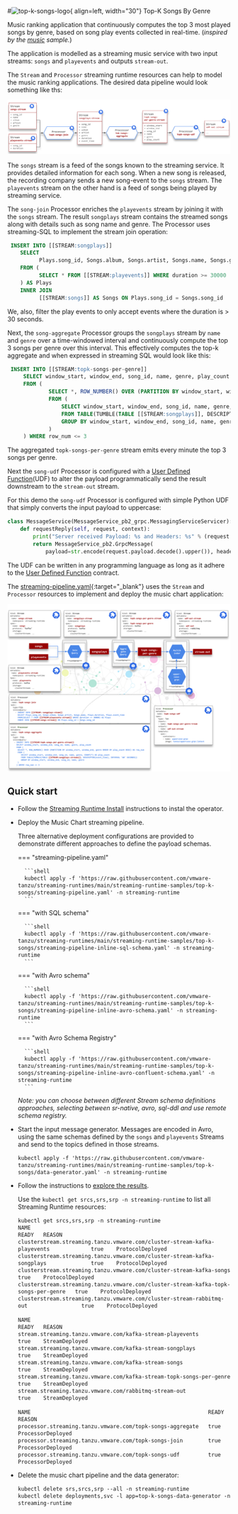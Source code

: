 #![top-k-songs-logo](./top-k-songs-logo.png){ align=left, width="30"} Top-K Songs By Genre

Music ranking application that continuously computes the top 3 most played songs by genre, based on song play events collected in real-time. 
(_inspired by the [music](https://github.com/confluentinc/examples/tree/6.0.4-post/music) sample._)

The application is modelled as a streaming music service with two input streams: `songs` and `playevents` and outputs `stream-out`.

The `Stream` and `Processor` streaming runtime resources can help to model the music ranking applications.
The desired data pipeline would look something like ths:

![top-k-songs-pipeline](top-k-songs-pipeline.svg)

The `songs` stream is a feed of the songs known to the streaming service. It provides detailed information for each song.
When a new song is released, the recording company sends a new song-event to the `songs` stream.
The `playevents` stream on the other hand is a feed of songs being played by streaming service.

The `song-join` Processor enriches the `playevents` stream by joining it with the `songs` stream. 
The result `songplays` stream contains the streamed songs along with details such as song name and genre.
The Processor uses streaming-SQL to implement the stream join operation:

```sql
 INSERT INTO [[STREAM:songplays]] 
    SELECT 
          Plays.song_id, Songs.album, Songs.artist, Songs.name, Songs.genre, Plays.duration, Plays.event_time   
    FROM (
          SELECT * FROM [[STREAM:playevents]] WHERE duration >= 30000
    ) AS Plays 
    INNER JOIN 
          [[STREAM:songs]] AS Songs ON Plays.song_id = Songs.song_id
```

We, also, filter the play events to only accept events where the duration is > 30 seconds.

Next, the `song-aggregate` Processor groups the `songplays` stream by `name` and `genre` over a time-windowed interval and continuously compute the top 3
songs per genre over this interval.
This effectively computes the top-k aggregate and when expressed in streaming SQL would look like this:

```sql
 INSERT INTO [[STREAM:topk-songs-per-genre]] 
     SELECT window_start, window_end, song_id, name, genre, play_count 
     FROM ( 
             SELECT *, ROW_NUMBER() OVER (PARTITION BY window_start, window_end, genre ORDER BY play_count DESC) AS row_num 
             FROM ( 
                 SELECT window_start, window_end, song_id, name, genre, COUNT(*) AS play_count 
                 FROM TABLE(TUMBLE(TABLE [[STREAM:songplays]], DESCRIPTOR(event_time), INTERVAL '60' SECONDS)) 
                 GROUP BY window_start, window_end, song_id, name, genre 
             ) 
     ) WHERE row_num <= 3
```

The aggregated `topk-songs-per-genre` stream emits every minute the top 3 songs per genre.

Next the `song-udf` Processor is configured with a [User Defined Function](../../../architecture/udf/architecture)(UDF) to alter the payload programmatically send the result downstream to the `stream-out` stream.

For this demo the `song-udf` Processor is configured with simple Python UDF that simply converts the input payload to uppercase:

```python
class MessageService(MessageService_pb2_grpc.MessagingServiceServicer):
    def requestReply(self, request, context):
        print("Server received Payload: %s and Headers: %s" % (request.payload.decode(), request.headers))
        return MessageService_pb2.GrpcMessage(
            payload=str.encode(request.payload.decode().upper()), headers=request.headers)
```

The UDF can be written in any programming language as long as it adhere to the [User Defined Function](../../../architecture/udf/architecture) contract.

The [streaming-pipeline.yaml](https://github.com/vmware-tanzu/streaming-runtimes/blob/main/streaming-runtime-samples/top-k-songs/streaming-pipeline.yaml){:target="_blank"} uses the `Stream` and `Processor` resources to implement and deploy the music chart application:

![pipeline](topk-deployed.svg)

## Quick start

* Follow the [Streaming Runtime Install](../../install.md) instructions to instal the operator.

* Deploy the Music Chart streaming pipeline.

    Three alternative deployment configurations are provided to demonstrate different approaches to define the payload schemas.

    === "streaming-pipeline.yaml"

        ```shell
        kubectl apply -f 'https://raw.githubusercontent.com/vmware-tanzu/streaming-runtimes/main/streaming-runtime-samples/top-k-songs/streaming-pipeline.yaml' -n streaming-runtime
        ```

    === "with SQL schema"  
 
        ```shell
        kubectl apply -f 'https://raw.githubusercontent.com/vmware-tanzu/streaming-runtimes/main/streaming-runtime-samples/top-k-songs/streaming-pipeline-inline-sql-schema.yaml' -n streaming-runtime
        ``` 

    === "with Avro schema"

        ```shell
        kubectl apply -f 'https://raw.githubusercontent.com/vmware-tanzu/streaming-runtimes/main/streaming-runtime-samples/top-k-songs/streaming-pipeline-inline-avro-schema.yaml' -n streaming-runtime
        ```

    === "with Avro Schema Registry"

        ```shell
        kubectl apply -f 'https://raw.githubusercontent.com/vmware-tanzu/streaming-runtimes/main/streaming-runtime-samples/top-k-songs/streaming-pipeline-inline-avro-confluent-schema.yaml' -n streaming-runtime
        ```
    _Note: you can choose between different Stream schema definitions approaches, selecting between sr-native, avro, sql-ddl and use remote schema registry._

* Start the input message generator. Messages are encoded in Avro, using the same schemas defined
  by the `songs` and `playevents` Streams and send to the topics defined in those streams.

    ```shell
    kubectl apply -f 'https://raw.githubusercontent.com/vmware-tanzu/streaming-runtimes/main/streaming-runtime-samples/top-k-songs/data-generator.yaml' -n streaming-runtime
    ```

* Follow the instructions to [explore the results](../../instructions/#explore-the-results).
 
    Use the `kubectl get srcs,srs,srp -n streaming-runtime` to list all Streaming Runtime resources:
   ```shell
   kubectl get srcs,srs,srp -n streaming-runtime
   NAME                                                                                 READY   REASON
   clusterstream.streaming.tanzu.vmware.com/cluster-stream-kafka-playevents             true    ProtocolDeployed
   clusterstream.streaming.tanzu.vmware.com/cluster-stream-kafka-songplays              true    ProtocolDeployed
   clusterstream.streaming.tanzu.vmware.com/cluster-stream-kafka-songs                  true    ProtocolDeployed
   clusterstream.streaming.tanzu.vmware.com/cluster-stream-kafka-topk-songs-per-genre   true    ProtocolDeployed
   clusterstream.streaming.tanzu.vmware.com/cluster-stream-rabbitmq-out                 true    ProtocolDeployed

   NAME                                                                  READY   REASON
   stream.streaming.tanzu.vmware.com/kafka-stream-playevents             true    StreamDeployed
   stream.streaming.tanzu.vmware.com/kafka-stream-songplays              true    StreamDeployed
   stream.streaming.tanzu.vmware.com/kafka-stream-songs                  true    StreamDeployed
   stream.streaming.tanzu.vmware.com/kafka-stream-topk-songs-per-genre   true    StreamDeployed
   stream.streaming.tanzu.vmware.com/rabbitmq-stream-out                 true    StreamDeployed

   NAME                                                        READY   REASON
   processor.streaming.tanzu.vmware.com/topk-songs-aggregate   true    ProcessorDeployed
   processor.streaming.tanzu.vmware.com/topk-songs-join        true    ProcessorDeployed
   processor.streaming.tanzu.vmware.com/topk-songs-udf         true    ProcessorDeployed
   ```

* Delete the music chart pipeline and the data generator:

    ```shell
    kubectl delete srs,srcs,srp --all -n streaming-runtime 
    kubectl delete deployments,svc -l app=top-k-songs-data-generator -n streaming-runtime
    ```
